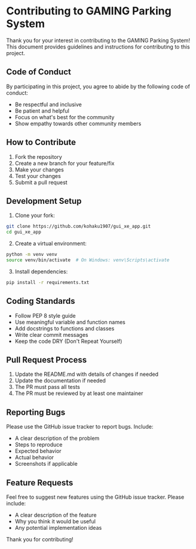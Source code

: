 # Contributing to GAMING Parking System

Thank you for your interest in contributing to the GAMING Parking System! This document provides guidelines and instructions for contributing to this project.

## Code of Conduct

By participating in this project, you agree to abide by the following code of conduct:
- Be respectful and inclusive
- Be patient and helpful
- Focus on what's best for the community
- Show empathy towards other community members

## How to Contribute

1. Fork the repository
2. Create a new branch for your feature/fix
3. Make your changes
4. Test your changes
5. Submit a pull request

## Development Setup

1. Clone your fork:
```bash
git clone https://github.com/kohaku1907/gui_xe_app.git
cd gui_xe_app
```

2. Create a virtual environment:
```bash
python -m venv venv
source venv/bin/activate  # On Windows: venv\Scripts\activate
```

3. Install dependencies:
```bash
pip install -r requirements.txt
```

## Coding Standards

- Follow PEP 8 style guide
- Use meaningful variable and function names
- Add docstrings to functions and classes
- Write clear commit messages
- Keep the code DRY (Don't Repeat Yourself)

## Pull Request Process

1. Update the README.md with details of changes if needed
2. Update the documentation if needed
3. The PR must pass all tests
4. The PR must be reviewed by at least one maintainer

## Reporting Bugs

Please use the GitHub issue tracker to report bugs. Include:
- A clear description of the problem
- Steps to reproduce
- Expected behavior
- Actual behavior
- Screenshots if applicable

## Feature Requests

Feel free to suggest new features using the GitHub issue tracker. Please include:
- A clear description of the feature
- Why you think it would be useful
- Any potential implementation ideas

Thank you for contributing! 